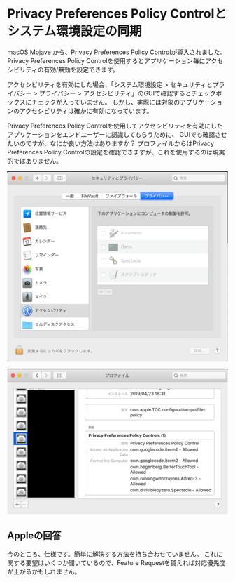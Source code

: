 # Privacy Preferences Policy Controlとシステム環境設定の同期

macOS Mojave から、Privacy Preferences Policy Controlが導入されました。
Privacy Preferences Policy Controlを使用するとアプリケーション毎にアクセシビリティの有効/無効を設定できます。

アクセシビリティを有効にした場合、「システム環境設定 > セキュリティとプライバシー > プライバシー > アクセシビリティ」のGUIで確認するとチェックボックスにチェックが入っていません。
しかし、実際には対象のアプリケーションのアクセシビリティは確かに有効になっています。

Privacy Preferences Policy Controlを使用してアクセシビリティを有効にしたアプリケーションをエンドユーザーに認識してもらうために、
GUIでも確認させたいのですが、なにか良い方法はありますか？
プロファイルからはPrivacy Preferences Policy Controlの設定を確認できますが、これを使用するのは現実的ではありません。

![](/imgs/accessibility.png)

![](/imgs/profile.png)

## Appleの回答

今のところ、仕様です。簡単に解決する方法を持ち合わせていません。
これに関する要望はいくつか聞いているので、Feature Requestを貰えれば対応優先度が上がるかもしれません。
